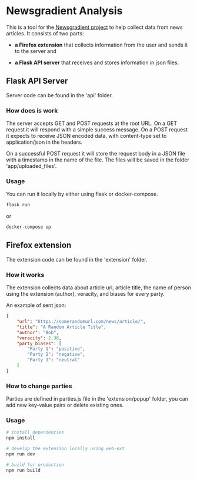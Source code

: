 # Newsgradient Analysis

This is a tool for the [Newsgradient project](https://github.com/danesjenovdan/newsgradient) to help collect data from news articles. It consists of two parts: 

- **a Firefox extension** that collects information from the user and sends it to the server and

- **a Flask API server** that receives and stores information in json files.

## Flask API Server

Server code can be found in the 'api' folder.

### How does is work

The server accepts GET and POST requests at the root URL. On a GET request it will respond with a simple success message. On a POST request it expects to receive JSON encoded data, with content-type set to application/json in the headers.

On a successful POST request it will store the request body in a JSON file with a timestamp in the name of the file. The files will be saved in the folder 'app/uploaded_files'.

### Usage

You can run it locally by either using flask or docker-compose.

```bash
flask run
```

or

```bash
docker-compose up
```


## Firefox extension

The extension code can be found in the 'extension' folder.

### How it works

The extension collects data about article url, article title, the name of person using the extension (author), veracity, and biases for every party.

An example of sent json:

```json
{
    "url": "https://somerandomurl.com/news/article/",
    "title": "A Random Article Title",
    "author": "Bob",
    "veracity": 2.38,
    "party_biases": [
        "Party 1": "positive",
        "Party 2": "negative",
        "Party 3": "neutral"
    ]
}
```

### How to change parties

Parties are defined in parties.js file in the 'extension/popup' folder, you can add new key-value pairs or delete existing ones.

### Usage

```bash
# install dependencies
npm install

# develop the extension locally using web-ext
npm run dev

# build for production
npm run build
```
